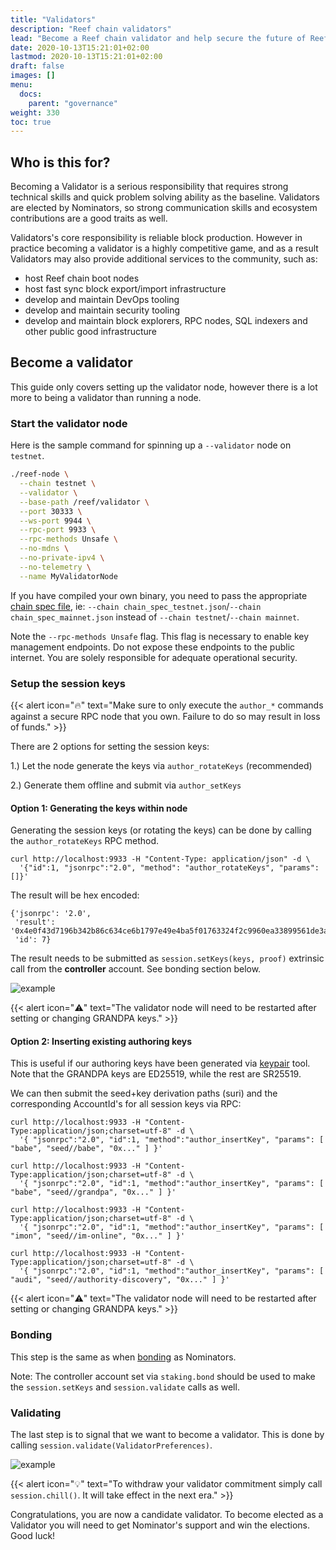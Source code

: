 ```yaml
---
title: "Validators"
description: "Reef chain validators"
lead: "Become a Reef chain validator and help secure the future of Reef network."
date: 2020-10-13T15:21:01+02:00
lastmod: 2020-10-13T15:21:01+02:00
draft: false
images: []
menu:
  docs:
    parent: "governance"
weight: 330
toc: true
---
```



## Who is this for?
Becoming a Validator is a serious responsibility that requires strong technical skills and quick problem solving ability as the baseline. Validators are elected by Nominators, so strong communication skills and ecosystem contributions are a good traits as well.

Validators's core responsibility is reliable block production. However in practice becoming a validator is a highly competitive game, and as a result Validators may also provide additional services to the community, such as:
 - host Reef chain boot nodes
 - host fast sync block export/import infrastructure
 - develop and maintain DevOps tooling
 - develop and maintain security tooling
 - develop and maintain block explorers, RPC nodes, SQL indexers and other
   public good infrastructure

## Become a validator
This guide only covers setting up the validator node, however there is a lot more to being a validator than running a node.

### Start the validator node
Here is the sample command for spinning up a `--validator` node on `testnet`.

```bash
./reef-node \
  --chain testnet \
  --validator \
  --base-path /reef/validator \
  --port 30333 \
  --ws-port 9944 \
  --rpc-port 9933 \
  --rpc-methods Unsafe \
  --no-mdns \
  --no-private-ipv4 \
  --no-telemetry \
  --name MyValidatorNode
```

If you have compiled your own binary, you need to pass the appropriate [chain spec file](https://github.com/reef-defi/reef-chain/tree/master/assets), ie: `--chain chain_spec_testnet.json`/`--chain chain_spec_mainnet.json` instead of `--chain testnet`/`--chain mainnet`.

Note the `--rpc-methods Unsafe` flag. This flag is necessary to enable key management endpoints. Do not expose these endpoints to the public internet. You are solely responsible for adequate operational security.

### Setup the session keys
{{< alert icon="🔥" text="Make sure to only execute the `author_*` commands against a secure RPC node that you own. Failure to do so may result in loss of funds." >}}

There are 2 options for setting the session keys:

 1.) Let the node generate the keys via `author_rotateKeys` (recommended)

 2.) Generate them offline and submit via `author_setKeys`


#### Option 1: Generating the keys within node
Generating the session keys (or rotating the keys) can be done by calling the `author_rotateKeys` RPC method.

```
curl http://localhost:9933 -H "Content-Type: application/json" -d \
  '{"id":1, "jsonrpc":"2.0", "method": "author_rotateKeys", "params":[]}'
```

The result will be hex encoded:
```
{'jsonrpc': '2.0',
 'result': '0x4e0f43d7196b342b86c634ce6b1797e49e4ba5f01763324f2c9960ea33899561de3a616370becc71cb01775dc938f69d17b1ee0a4fd1689ede79c107f24b224c',
 'id': 7}
```
The result needs to be submitted as `session.setKeys(keys, proof)` extrinsic call from the
**controller** account. See bonding section below.

![example](https://i.imgur.com/LKR6q9w.png)

{{< alert icon="⚠️" text="The validator node will need to be restarted after setting or changing GRANDPA keys." >}}


#### Option 2: Inserting existing authoring keys
This is useful if our authoring keys have been generated via [keypair](/docs/developers/accounts/#generate-a-keypair) tool.
Note that the GRANDPA keys are ED25519, while the rest are SR25519.

We can then submit the seed+key derivation paths (suri) and the corresponding AccountId's for all session keys via RPC:
```
curl http://localhost:9933 -H "Content-Type:application/json;charset=utf-8" -d \
  '{ "jsonrpc":"2.0", "id":1, "method":"author_insertKey", "params": [ "babe", "seed//babe", "0x..." ] }'

curl http://localhost:9933 -H "Content-Type:application/json;charset=utf-8" -d \
  '{ "jsonrpc":"2.0", "id":1, "method":"author_insertKey", "params": [ "babe", "seed//grandpa", "0x..." ] }'

curl http://localhost:9933 -H "Content-Type:application/json;charset=utf-8" -d \
  '{ "jsonrpc":"2.0", "id":1, "method":"author_insertKey", "params": [ "imon", "seed//im-online", "0x..." ] }'

curl http://localhost:9933 -H "Content-Type:application/json;charset=utf-8" -d \
  '{ "jsonrpc":"2.0", "id":1, "method":"author_insertKey", "params": [ "audi", "seed//authority-discovery", "0x..." ] }'
```

{{< alert icon="⚠️" text="The validator node will need to be restarted after setting or changing GRANDPA keys." >}}


### Bonding
This step is the same as when [bonding](/docs/governance/nominators/#bonding) as Nominators.

Note: The controller account set via `staking.bond` should be used to make the `session.setKeys` and `session.validate` calls as well.

### Validating
The last step is to signal that we want to become a validator. This is done by calling `session.validate(ValidatorPreferences)`.

![example](https://i.imgur.com/77juTZY.png)

{{< alert icon="💡" text="To withdraw your validator commitment simply call `session.chill()`. It will take effect in the next era." >}}

Congratulations, you are now a candidate validator. To become elected as a Validator you will need to get Nominator's support and win the elections. Good luck!

